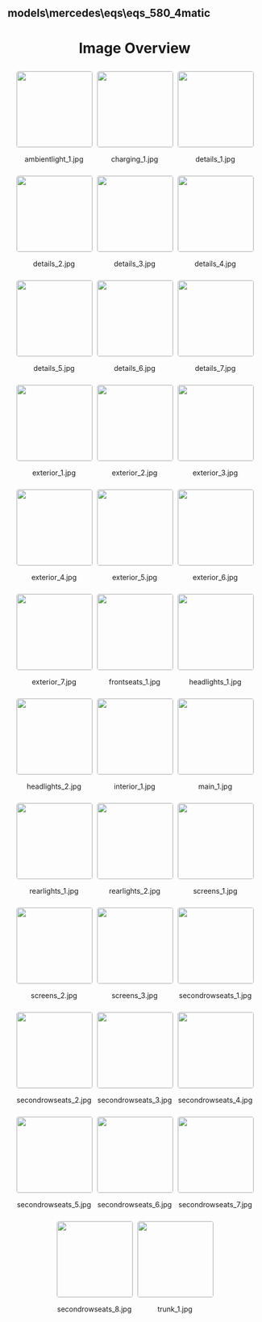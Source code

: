 ## models\mercedes\eqs\eqs_580_4matic


<style>
    .image-gallery {
        display: flex;
        flex-wrap: wrap;
        gap: 10px;
        justify-content: center;
        padding: 10px;
    }
    .image-gallery img {
        width: 150px;
        height: auto;
        border: 1px solid #ddd;
        border-radius: 5px;
    }
    .image-gallery div {
        flex: 1 1 calc(33.333% - 20px); /* Three images per row on large screens */
        max-width: 150px;
        text-align: center;
    }
    @media (max-width: 768px) {
        .image-gallery div {
            flex: 1 1 calc(50% - 20px); /* Two images per row on medium screens */
        }
    }
    @media (max-width: 480px) {
        .image-gallery div {
            flex: 1 1 100%; /* One image per row on small screens */
        }
    }
</style>
<h1 style ="text-align: center;"> Image Overview </h1> <div class="image-gallery">
<div>
<img src="https://media.evkx.net/multimedia/models/mercedes/eqs/eqs_580_4matic/ambientlight_1_st.jpg">
<p>ambientlight_1.jpg</p>
</div>
<div>
<img src="https://media.evkx.net/multimedia/models/mercedes/eqs/eqs_580_4matic/charging_1_st.jpg">
<p>charging_1.jpg</p>
</div>
<div>
<img src="https://media.evkx.net/multimedia/models/mercedes/eqs/eqs_580_4matic/details_1_st.jpg">
<p>details_1.jpg</p>
</div>
<div>
<img src="https://media.evkx.net/multimedia/models/mercedes/eqs/eqs_580_4matic/details_2_st.jpg">
<p>details_2.jpg</p>
</div>
<div>
<img src="https://media.evkx.net/multimedia/models/mercedes/eqs/eqs_580_4matic/details_3_st.jpg">
<p>details_3.jpg</p>
</div>
<div>
<img src="https://media.evkx.net/multimedia/models/mercedes/eqs/eqs_580_4matic/details_4_st.jpg">
<p>details_4.jpg</p>
</div>
<div>
<img src="https://media.evkx.net/multimedia/models/mercedes/eqs/eqs_580_4matic/details_5_st.jpg">
<p>details_5.jpg</p>
</div>
<div>
<img src="https://media.evkx.net/multimedia/models/mercedes/eqs/eqs_580_4matic/details_6_st.jpg">
<p>details_6.jpg</p>
</div>
<div>
<img src="https://media.evkx.net/multimedia/models/mercedes/eqs/eqs_580_4matic/details_7_st.jpg">
<p>details_7.jpg</p>
</div>
<div>
<img src="https://media.evkx.net/multimedia/models/mercedes/eqs/eqs_580_4matic/exterior_1_st.jpg">
<p>exterior_1.jpg</p>
</div>
<div>
<img src="https://media.evkx.net/multimedia/models/mercedes/eqs/eqs_580_4matic/exterior_2_st.jpg">
<p>exterior_2.jpg</p>
</div>
<div>
<img src="https://media.evkx.net/multimedia/models/mercedes/eqs/eqs_580_4matic/exterior_3_st.jpg">
<p>exterior_3.jpg</p>
</div>
<div>
<img src="https://media.evkx.net/multimedia/models/mercedes/eqs/eqs_580_4matic/exterior_4_st.jpg">
<p>exterior_4.jpg</p>
</div>
<div>
<img src="https://media.evkx.net/multimedia/models/mercedes/eqs/eqs_580_4matic/exterior_5_st.jpg">
<p>exterior_5.jpg</p>
</div>
<div>
<img src="https://media.evkx.net/multimedia/models/mercedes/eqs/eqs_580_4matic/exterior_6_st.jpg">
<p>exterior_6.jpg</p>
</div>
<div>
<img src="https://media.evkx.net/multimedia/models/mercedes/eqs/eqs_580_4matic/exterior_7_st.jpg">
<p>exterior_7.jpg</p>
</div>
<div>
<img src="https://media.evkx.net/multimedia/models/mercedes/eqs/eqs_580_4matic/frontseats_1_st.jpg">
<p>frontseats_1.jpg</p>
</div>
<div>
<img src="https://media.evkx.net/multimedia/models/mercedes/eqs/eqs_580_4matic/headlights_1_st.jpg">
<p>headlights_1.jpg</p>
</div>
<div>
<img src="https://media.evkx.net/multimedia/models/mercedes/eqs/eqs_580_4matic/headlights_2_st.jpg">
<p>headlights_2.jpg</p>
</div>
<div>
<img src="https://media.evkx.net/multimedia/models/mercedes/eqs/eqs_580_4matic/interior_1_st.jpg">
<p>interior_1.jpg</p>
</div>
<div>
<img src="https://media.evkx.net/multimedia/models/mercedes/eqs/eqs_580_4matic/main_1_st.jpg">
<p>main_1.jpg</p>
</div>
<div>
<img src="https://media.evkx.net/multimedia/models/mercedes/eqs/eqs_580_4matic/rearlights_1_st.jpg">
<p>rearlights_1.jpg</p>
</div>
<div>
<img src="https://media.evkx.net/multimedia/models/mercedes/eqs/eqs_580_4matic/rearlights_2_st.jpg">
<p>rearlights_2.jpg</p>
</div>
<div>
<img src="https://media.evkx.net/multimedia/models/mercedes/eqs/eqs_580_4matic/screens_1_st.jpg">
<p>screens_1.jpg</p>
</div>
<div>
<img src="https://media.evkx.net/multimedia/models/mercedes/eqs/eqs_580_4matic/screens_2_st.jpg">
<p>screens_2.jpg</p>
</div>
<div>
<img src="https://media.evkx.net/multimedia/models/mercedes/eqs/eqs_580_4matic/screens_3_st.jpg">
<p>screens_3.jpg</p>
</div>
<div>
<img src="https://media.evkx.net/multimedia/models/mercedes/eqs/eqs_580_4matic/secondrowseats_1_st.jpg">
<p>secondrowseats_1.jpg</p>
</div>
<div>
<img src="https://media.evkx.net/multimedia/models/mercedes/eqs/eqs_580_4matic/secondrowseats_2_st.jpg">
<p>secondrowseats_2.jpg</p>
</div>
<div>
<img src="https://media.evkx.net/multimedia/models/mercedes/eqs/eqs_580_4matic/secondrowseats_3_st.jpg">
<p>secondrowseats_3.jpg</p>
</div>
<div>
<img src="https://media.evkx.net/multimedia/models/mercedes/eqs/eqs_580_4matic/secondrowseats_4_st.jpg">
<p>secondrowseats_4.jpg</p>
</div>
<div>
<img src="https://media.evkx.net/multimedia/models/mercedes/eqs/eqs_580_4matic/secondrowseats_5_st.jpg">
<p>secondrowseats_5.jpg</p>
</div>
<div>
<img src="https://media.evkx.net/multimedia/models/mercedes/eqs/eqs_580_4matic/secondrowseats_6_st.jpg">
<p>secondrowseats_6.jpg</p>
</div>
<div>
<img src="https://media.evkx.net/multimedia/models/mercedes/eqs/eqs_580_4matic/secondrowseats_7_st.jpg">
<p>secondrowseats_7.jpg</p>
</div>
<div>
<img src="https://media.evkx.net/multimedia/models/mercedes/eqs/eqs_580_4matic/secondrowseats_8_st.jpg">
<p>secondrowseats_8.jpg</p>
</div>
<div>
<img src="https://media.evkx.net/multimedia/models/mercedes/eqs/eqs_580_4matic/trunk_1_st.jpg">
<p>trunk_1.jpg</p>
</div>
</div>

